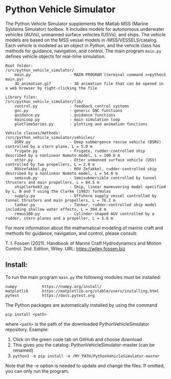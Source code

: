 # Python Vehicle Simulator

The Python Vehicle Simulator supplements the Matlab MSS (Marine Systems Simulator) toolbox. It includes models for autonomous underwater vehicles (AUVs), unmanned surface vehicles (USVs), and ships. The vehicle models are based on the MSS vessel models in /MSS/VESSELS/catalog. Each vehicle is modeled as an object in Python, and the vehicle class has methods for guidance, navigation, and control. The main program ```main.py``` defines vehicle objects for real-time simulation. 

    Root folder:
    /src/python_vehicle_simulator/ 
        main.py                 - MAIN PROGRAM (terminal command >>python3 main.py)
        3D_animation.gif        - 3D animation file that can be opened in a web browser by right-clicking the file   
        
    Library files:
    /src/python_vehicle_simulator/lib/         
        control.py              - feedback control systems
        gnc.py                  - generic GNC functions
        guidance.py             - guidance functions        
        mainLoop.py             - main simulation loop
        plotTimeSeries.py       - plotting and animation functions

    Vehicle classes/methods: 
    /src/python_vehicle_simulator/vehicles/              
        DSRV.py                 - Deep submergence rescue vehicle (DSRV) controlled by a stern plane, L = 5.0 m
        frigate.py              - Frigate, rudder-controlled ship described by a nonlinear Nomoto model, L = 100.0 m
        otter.py                - Otter unmanned surface vehicle (USV) controlled by two propellers, L = 2.0 m
        ROVzefakkel.py          - ROV Zefakkel, rudder-controlled ship described by a nonlinear Nomoto model, L = 54.0 m
        semisub.py              - Semisubmersible controlled by tunnel thrusters and main propellers, L = 84.5 m
        shipClarke83.py         - Ship, linear maneuvering model specified by L, B and T using the Clarke (1983) formulas
        supply.py               - Offshore supply vessel controlled by tunnel thrusters and main propellers, L = 76.2 m
        tanker.py               - Tanker, rudder-controlled ship model including shallow water effects, L = 304.8 m
        remus100.py             - Cylinder-shaped AUV controlled by a rudder, stern planes and a propeller, L = 1.6 m        
        
For more information about the mathematical modeling of marine craft and methods for guidance, navigation, and control, please consult:

T. I. Fossen (2021). Handbook of Marine Craft Hydrodynamics and Motion Control. 2nd. Edition, Wiley. 
URL: https://wiley.fossen.biz

## Install:
To run the main program ```main.py``` the following modules must be installed:

    numpy           https://numpy.org/install/
    matplotlib      https://matplotlib.org/stable/users/installing.html
    pytest          https://docs.pytest.org

The Python packages are automatically installed by using the command

```pip install <path>```

where ```<path>``` is the path of the downloaded PythonVehicleSimulator repository. Example:

1. Click on the green code tab on GitHub and choose download
2. This gives you the catalog: PythonVehicleSimulator-master (can be renamed)
3. ```python3 -m pip install -e /MY_PATH/PythonVehicleSimulator-master```

Note that the -e option is needed to update and change the files. If omitted, you can only run the program.
